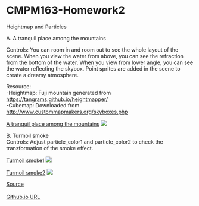 # CMPM163-Homework2
Heightmap and Particles

A. A tranquil place among the mountains<br />
   
   Controls: You can room in and room out to see the whole layout of the scene. When you view the water from above, you can see the refraction from the bottom of the water. When you view from lower angle, you can see the water reflecting the skybox. Point sprites are added in the scene to create a dreamy atmosphere.  
   
   Resource:<br />
   -Heightmap: Fuji mountain generated from https://tangrams.github.io/heightmapper/<br/>
   -Cubemap: Downloaded from http://www.custommapmakers.org/skyboxes.php
 
[A tranquil place among the mountains](https://xiaoxuan-zhang.github.io/CMPM163-Homework2/Homework2_0.html)
![](https://xiaoxuan-zhang.github.io/CMPM163-Homework2/screenshot/Mountain.png)

 
   
B. Turmoil smoke <br />
   Controls: Adjust particle_color1 and particle_color2 to check the transformation of the smoke effect.
   
[Turmoil smoke1](https://xiaoxuan-zhang.github.io/CMPM163-Homework2/Homework2_1.html)
![](https://xiaoxuan-zhang.github.io/CMPM163-Homework2/screenshot/Smoke.png)

[Turmoil smoke2](https://xiaoxuan-zhang.github.io/CMPM163-Homework2/Homework2_1.html)
![](https://xiaoxuan-zhang.github.io/CMPM163-Homework2/screenshot/Smoke1.png)

[Source](https://github.com/Xiaoxuan-Zhang/CMPM163-Homework2)<br/><br/>
[Github.io URL](https://xiaoxuan-zhang.github.io/CMPM163-Homework2/)
